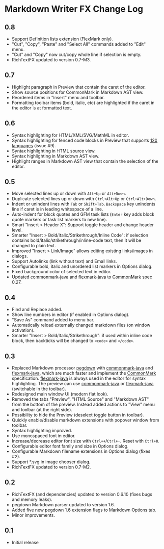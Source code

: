 Markdown Writer FX Change Log
=============================

## 0.8

- Support Definition lists extension (FlexMark only).
- "Cut", "Copy", "Paste" and "Select All" commands added to "Edit" menu.
- "Cut" and "Copy" now cut/copy whole line if selection is empty.
- RichTextFX updated to version 0.7-M3.


## 0.7

- Highlight paragraph in Preview that contain the caret of the editor.
- Show source positions for CommonMark in Markdown AST view.
- Reordered items in "Insert" menu and toolbar.
- Formatting toolbar items (bold, italic, etc) are highlighted
  if the caret in the editor is at formatted text.


## 0.6

- Syntax highlighting for HTML/XML/SVG/MathML in editor.
- Syntax highlighting for fenced code blocks in Preview that
  supports [120 languages](http://prismjs.com/#languages-list) (issue #9).
- Syntax highlighting in HTML source view.
- Syntax highlighting in Markdown AST view.
- Highlight ranges in Markdown AST view that contain the selection of the editor.


## 0.5

- Move selected lines up or down with `Alt+Up` or `Alt+Down`.
- Duplicate selected lines up or down with `Ctrl+Alt+Up` or `Ctrl+Alt+Down`.
- Indent or unindent lines with `Tab` or `Shift+Tab`. `Backspace` key unindents
  line if caret is in leading whitespace of a line.
- Auto-indent for block quotes and GFM task lists (`Enter` key adds
  block quote markers or task list markers to new line).
- Smart "Insert > Header X": Support toggle header and change header level.
- Smarter "Insert > Bold/Italic/Strikethrough/Inline Code": if selection contains
  bold/italic/strikethrough/inline-code text, then it will be changed to plain text.
- Improved "Insert > Link/Image" allows editing existing links/images in dialogs.
- Support Autolinks (link without text) and Email links.
- Configurable bold, italic and unordered list markers in Options dialog.
- Fixed background color of selected text in editor.
- Updated [commonmark-java] and [flexmark-java] to [CommonMark] spec 0.27.


## 0.4

- Find and Replace added.
- Show line numbers in editor (if enabled in Options dialog).
- "Save As" command added to menu bar.
- Automatically reload externally changed markdown files (on window activation).
- Smarter "Insert > Bold/Italic/Strikethrough": if used within inline code
  block, then backticks will be changed to `<code>` and `</code>`.


## 0.3

- Replaced Markdown processor [pegdown] with [commonmark-java]
  and [flexmark-java], which are much faster and implement the [CommonMark] specification.
  [flexmark-java] is always used in the editor for syntax highlighting. 
  The preview can use [commonmark-java] or [flexmark-java] (switchable in the toolbar).
- Redesigned main window UI (modern flat look).
- Removed the tabs "Preview", "HTML Source" and "Markdown AST" from the bottom
  of the preview. Instead added actions to "View" menu and toolbar (at the right side).
- Possibility to hide the Preview (deselect toggle button in toolbar).
- Quickly enable/disable markdown extensions with popover window from toolbar.
- Syntax highlighting improved.
- Use monospaced font in editor.
- Increase/decrease editor font size with `Ctrl++`/`Ctrl+-`. Reset with `Ctrl+0`.
- Configurable editor font family and size in Options dialog.
- Configurable Markdown filename extensions in Options dialog (fixes #2).
- Support \*.svg in image chooser dialog.
- RichTextFX updated to version 0.7-M2.


## 0.2

- RichTextFX (and dependencies) updated to version 0.6.10 (fixes bugs and memory leaks).
- pegdown Markdown parser updated to version 1.6.
- Added five new pegdown 1.6 extension flags to Markdown Options tab.
- Minor improvements.


## 0.1

- Initial release


[CommonMark]: http://commonmark.org/
[commonmark-java]: https://github.com/atlassian/commonmark-java
[flexmark-java]: https://github.com/vsch/flexmark-java
[pegdown]: https://github.com/sirthias/pegdown
